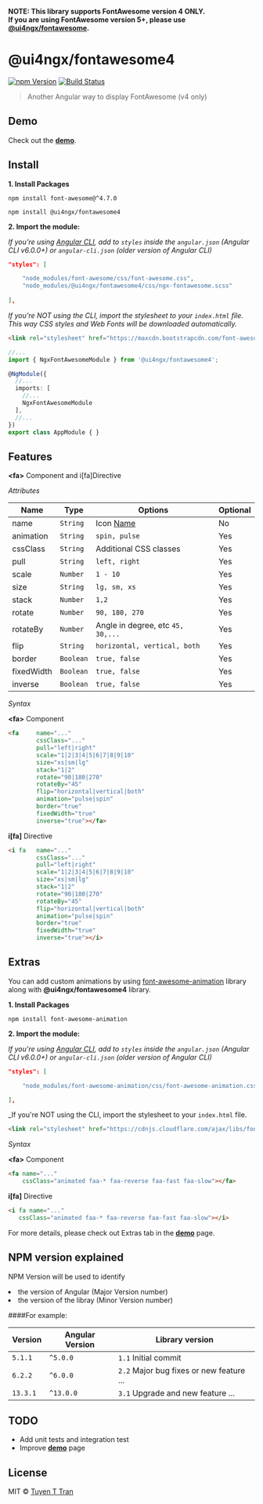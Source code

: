 **NOTE: This library supports FontAwesome version 4 ONLY.<br/>
If you are using FontAwesome version 5+, please use [@ui4ngx/fontawesome](https://github.com/tuyenttran/ngx-fontawesome).**

# @ui4ngx/fontawesome4


[![npm Version](https://img.shields.io/npm/v/@ui4ngx/fontawesome4.svg)](https://www.npmjs.com/package/@ui4ngx/fontawesome4)
[![Build Status](https://app.travis-ci.com/tuyenttran/ngx-fontawesome4.svg?branch=master)](https://app.travis-ci.com/tuyenttran/ngx-fontawesome4)
> Another Angular way to display FontAwesome (v4 only)

## Demo

Check out the **[demo](https://tuyenttran.github.io/ngx-fontawesome4/)**.


## Install

**1. Install Packages**

`npm install font-awesome@^4.7.0`

`npm install @ui4ngx/fontawesome4`

**2. Import the module:**

_If you're using [Angular CLI](https://github.com/angular/angular-cli), add to `styles` inside the `angular.json` (Angular CLI v6.0.0+) or `angular-cli.json` (older version of Angular CLI)_
```json
"styles": [

    "node_modules/font-awesome/css/font-awesome.css",
    "node_modules/@ui4ngx/fontawesome4/css/ngx-fontawesome.scss"
    
],
```

_If you're NOT using the CLI, import the stylesheet to your `index.html` file. <br/>
This way CSS styles and Web Fonts will be downloaded automatically._
```html
<link rel="stylesheet" href="https://maxcdn.bootstrapcdn.com/font-awesome/4.7.0/css/font-awesome.min.css">
```

```typescript
//...
import { NgxFontAwesomeModule } from '@ui4ngx/fontawesome4';

@NgModule({
  //...
  imports: [
    //...
    NgxFontAwesomeModule
  ],
  //...
})
export class AppModule { }
```


## Features

**&lt;fa&gt;** Component and i[fa]Directive 


*Attributes*

Name      | Type               | Options                                   | Optional
---       | ---                | ---                                       | ---
name      | `String`           | Icon [Name](http://fontawesome.io/icons/) | No
animation | `String`           | `spin, pulse`                             | Yes
cssClass  | `String`           | Additional CSS classes                    | Yes
pull      | `String`           | `left, right`                             | Yes
scale     | `Number`           | `1 - 10`                                  | Yes
size      | `String`           | `lg, sm, xs`                              | Yes
stack     | `Number`           | `1,2`                                     | Yes
rotate    | `Number`           | `90, 180, 270`                            | Yes
rotateBy  | `Number`           | Angle in degree,  etc `45, 30,...`        | Yes
flip      | `String`           | `horizontal, vertical, both`              | Yes
border    | `Boolean`          | `true, false`                             | Yes
fixedWidth| `Boolean`          | `true, false`                             | Yes
inverse   | `Boolean`          | `true, false`                             | Yes

*Syntax*

**&lt;fa&gt;** Component 

```html
<fa     name="..."
        cssClass="..."
        pull="left|right"
        scale="1|2|3|4|5|6|7|8|9|10"
        size="xs|sm|lg"
        stack="1|2"
        rotate="90|180|270"
        rotateBy="45"
        flip="horizontal|vertical|both"
        animation="pulse|spin"
        border="true"
        fixedWidth="true"
        inverse="true"></fa>
```


**i[fa]** Directive 


```html
<i fa   name="..."
        cssClass="..."
        pull="left|right"
        scale="1|2|3|4|5|6|7|8|9|10"
        size="xs|sm|lg"
        stack="1|2"
        rotate="90|180|270"
        rotateBy="45"
        flip="horizontal|vertical|both"
        animation="pulse|spin"
        border="true"
        fixedWidth="true"
        inverse="true"></i>
```

## Extras

You can add custom animations by using [font-awesome-animation](https://l-lin.github.io/font-awesome-animation/) library along with <b>@ui4ngx/fontawesome4</b> library.<br/>

**1. Install Packages**

`npm install font-awesome-animation`

**2. Import the module:**

_If you're using [Angular CLI](https://github.com/angular/angular-cli), add to `styles` inside the `angular.json` (Angular CLI v6.0.0+) or `angular-cli.json` (older version of Angular CLI)_
```json
"styles": [

    "node_modules/font-awesome-animation/css/font-awesome-animation.css",

],
```

_If you're NOT using the CLI, import the stylesheet to your `index.html` file. <br/>
```html
<link rel="stylesheet" href="https://cdnjs.cloudflare.com/ajax/libs/font-awesome-animation/0.3.0/font-awesome-animation.min.css">
```

*Syntax*

**&lt;fa&gt;** Component

```html
<fa name="..."
    cssClass="animated faa-* faa-reverse faa-fast faa-slow"></fa>
```

**i[fa]** Directive 


```html
<i fa name="..."
   cssClass="animated faa-* faa-reverse faa-fast faa-slow"></i>
```

For more details, please check out Extras tab in the **[demo](https://tuyenttran.github.io/ngx-fontawesome4/)** page. 

## NPM version explained

NPM Version will be used to identify 
<li>the version of Angular (Major Version number)</li> 
<li>the version of the libray (Minor Version number)</li>


####For example:

Version   | Angular Version    | Library version
---       | ---                | ---
`5.1.1`   | `^5.0.0`           | `1.1` Initial commit
`6.2.2`   | `^6.0.0`           | `2.2` Major bug fixes or new feature ...
`13.3.1`  | `^13.0.0`          | `3.1` Upgrade and new feature ...

## TODO

- Add unit tests and integration test
- Improve **[demo](https://tuyenttran.github.io/ngx-fontawesome4/)** page

## License

MIT © [Tuyen T Tran](mailto:anhtuyen.tran@gmail.com)
